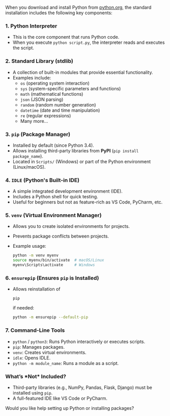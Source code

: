 When you download and install Python from [python.org](https://www.python.org/), the standard installation includes the following key components:

### **1. Python Interpreter**

- This is the core component that runs Python code.
- When you execute `python script.py`, the interpreter reads and executes the script.

### **2. Standard Library (stdlib)**

- A collection of built-in modules that provide essential functionality.
- Examples include:
  - `os` (operating system interaction)
  - `sys` (system-specific parameters and functions)
  - `math` (mathematical functions)
  - `json` (JSON parsing)
  - `random` (random number generation)
  - `datetime` (date and time manipulation)
  - `re` (regular expressions)
  - Many more...

### **3. `pip` (Package Manager)**

- Installed by default (since Python 3.4).
- Allows installing third-party libraries from **PyPI** (`pip install package_name`).
- Located in `Scripts/` (Windows) or part of the Python environment (Linux/macOS).

### **4. `IDLE` (Python's Built-in IDE)**

- A simple integrated development environment (IDE).
- Includes a Python shell for quick testing.
- Useful for beginners but not as feature-rich as VS Code, PyCharm, etc.

### **5. `venv` (Virtual Environment Manager)**

- Allows you to create isolated environments for projects.

- Prevents package conflicts between projects.

- Example usage:

  ```sh
  python -m venv myenv
  source myenv/bin/activate  # macOS/Linux
  myenv\Scripts\activate     # Windows
  ```

### **6. `ensurepip` (Ensures `pip` is Installed)**

- Allows reinstallation of 

  ```
  pip
  ```

   if needed:

  ```sh
  python -m ensurepip --default-pip
  ```

### **7. Command-Line Tools**

- `python` / `python3`: Runs Python interactively or executes scripts.
- `pip`: Manages packages.
- `venv`: Creates virtual environments.
- `idle`: Opens IDLE.
- `python -m module_name`: Runs a module as a script.

### **What’s \*Not\* Included?**

- Third-party libraries (e.g., NumPy, Pandas, Flask, Django) must be installed using `pip`.
- A full-featured IDE like VS Code or PyCharm.

Would you like help setting up Python or installing packages?
